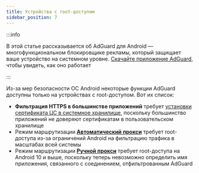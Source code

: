 ```yaml
---
title: Устройства с root-доступом
sidebar_position: 7
---
```


:::info

В этой статье рассказывается об AdGuard для Android — многофункциональном блокировщике рекламы, который защищает ваше устройство на системном уровне. [Скачайте приложение AdGuard](https://agrd.io/download-kb-adblock), чтобы увидеть, как оно работает

:::

Из-за мер безопасности ОС Android некоторые функции AdGuard доступны только на устройствах с root-доступом. Вот их список:

- **Фильтрация HTTPS в большинстве приложений** требует [установки сертификата ЦС в системное хранилище](/adguard-for-android/features/settings#security-certificates), поскольку большинство приложений не доверяют сертификатам в пользовательском хранилище
- Режим маршрутизации [**Автоматический прокси**](/adguard-for-android/features/settings#routing-mode) требует root-доступа из-за ограничений Android на фильтрацию трафика в масштабах всей системы
- Режим маршрутизации [**Ручной прокси**](/adguard-for-android/features/settings#routing-mode) требует root-доступа на Android 10 и выше, поскольку теперь невозможно определить имя приложения, связанного с соединением, отфильтрованным AdGuard
